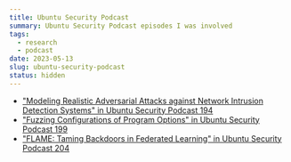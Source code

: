 ```yaml
---
title: Ubuntu Security Podcast
summary: Ubuntu Security Podcast episodes I was involved
tags:
  - research
  - podcast
date: 2023-05-13
slug: ubuntu-security-podcast
status: hidden
---
```


- ["Modeling Realistic Adversarial Attacks against Network Intrusion Detection Systems" in Ubuntu Security Podcast 194](/usp-194)
- ["Fuzzing Configurations of Program Options" in Ubuntu Security Podcast 199](/usp-199)
- ["FLAME: Taming Backdoors in Federated Learning" in Ubuntu Security Podcast 204](/usp-204)
